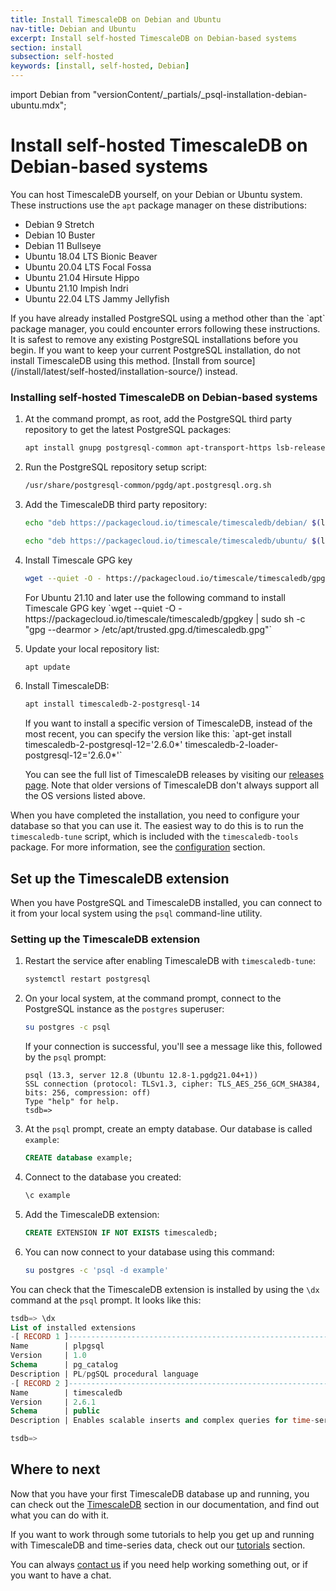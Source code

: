 ```yaml
---
title: Install TimescaleDB on Debian and Ubuntu
nav-title: Debian and Ubuntu
excerpt: Install self-hosted TimescaleDB on Debian-based systems
section: install
subsection: self-hosted
keywords: [install, self-hosted, Debian]
---
```


import Debian from "versionContent/_partials/_psql-installation-debian-ubuntu.mdx";

# Install self-hosted TimescaleDB on Debian-based systems
You can host TimescaleDB yourself, on your Debian or Ubuntu system. These
instructions use the `apt` package manager on these distributions:

*   Debian 9 Stretch
*   Debian 10 Buster
*   Debian 11 Bullseye
*   Ubuntu 18.04 LTS Bionic Beaver
*   Ubuntu 20.04 LTS Focal Fossa
*   Ubuntu 21.04 Hirsute Hippo
*   Ubuntu 21.10 Impish Indri
*   Ubuntu 22.04 LTS Jammy Jellyfish

<highlight type="warning">
If you have already installed PostgreSQL using a method other than the `apt`
package manager, you could encounter errors following these instructions. It is
safest to remove any existing PostgreSQL installations before you begin. If you
want to keep your current PostgreSQL installation, do not install TimescaleDB
using this method.
[Install from source](/install/latest/self-hosted/installation-source/)
instead.
</highlight>

<procedure>

### Installing self-hosted TimescaleDB on Debian-based systems
1.  At the command prompt, as root, add the PostgreSQL third party repository
    to get the latest PostgreSQL packages:
    ```bash
    apt install gnupg postgresql-common apt-transport-https lsb-release wget
    ```
1.  Run the PostgreSQL repository setup script:
    ```bash
    /usr/share/postgresql-common/pgdg/apt.postgresql.org.sh
    ```
1.  Add the TimescaleDB third party repository:

    <terminal>

    <tab label='Debian'>

    ```bash
    echo "deb https://packagecloud.io/timescale/timescaledb/debian/ $(lsb_release -c -s) main" > /etc/apt/sources.list.d/timescaledb.list
    ```

    </tab>

    <tab label="Ubuntu">

    ```bash
    echo "deb https://packagecloud.io/timescale/timescaledb/ubuntu/ $(lsb_release -c -s) main" > /etc/apt/sources.list.d/timescaledb.list
    ```

    </tab>

    </terminal>

1.  Install Timescale GPG key
    ```bash
    wget --quiet -O - https://packagecloud.io/timescale/timescaledb/gpgkey | apt-key add -
    ```
    
    <highlight type="note">
    For Ubuntu 21.10 and later use the following command to install Timescale GPG key
    `wget --quiet -O - https://packagecloud.io/timescale/timescaledb/gpgkey | sudo sh -c "gpg --dearmor > /etc/apt/trusted.gpg.d/timescaledb.gpg"`
    </highlight>
    
1.  Update your local repository list:
    ```bash
    apt update
    ```
1.  Install TimescaleDB:
    ```bash
    apt install timescaledb-2-postgresql-14
    ```

    <highlight type="note">
    If you want to install a specific version of TimescaleDB, instead of the
    most recent, you can specify the version like this:
    `apt-get install timescaledb-2-postgresql-12='2.6.0*' timescaledb-2-loader-postgresql-12='2.6.0*'`
    
    You can see the full list of TimescaleDB releases by visiting our
    [releases page][releases-page]. Note that older versions of TimescaleDB
    don't always support all the OS versions listed above.
    </highlight>

</procedure>

When you have completed the installation, you need to configure your database so
that you can use it. The easiest way to do this is to run the `timescaledb-tune`
script, which is included with the `timescaledb-tools` package. For more
information, see the [configuration][config] section.


## Set up the TimescaleDB extension
When you have PostgreSQL and TimescaleDB installed, you can connect to it from
your local system using the `psql` command-line utility.

<Debian />

<procedure>

### Setting up the TimescaleDB extension
1.  Restart the service after enabling TimescaleDB with `timescaledb-tune`:
    ```bash
    systemctl restart postgresql
    ```

1.  On your local system, at the command prompt, connect to the PostgreSQL
    instance as the `postgres` superuser:
    ```bash
    su postgres -c psql
    ```
    If your connection is successful, you'll see a message like this, followed
    by the `psql` prompt:
    ```
    psql (13.3, server 12.8 (Ubuntu 12.8-1.pgdg21.04+1))
    SSL connection (protocol: TLSv1.3, cipher: TLS_AES_256_GCM_SHA384, bits: 256, compression: off)
    Type "help" for help.
    tsdb=>
    ```
1.  At the `psql` prompt, create an empty database. Our database is
    called `example`:
    ```sql
    CREATE database example;
    ```
1.  Connect to the database you created:
    ```sql
    \c example
    ```
1.  Add the TimescaleDB extension:
    ```sql
    CREATE EXTENSION IF NOT EXISTS timescaledb;
    ```
1.  You can now connect to your database using this command:
    ```bash
    su postgres -c 'psql -d example'
    ```

</procedure>

You can check that the TimescaleDB extension is installed by using the `\dx`
command at the `psql` prompt. It looks like this:
```sql
tsdb=> \dx
List of installed extensions
-[ RECORD 1 ]------------------------------------------------------------------
Name        | plpgsql
Version     | 1.0
Schema      | pg_catalog
Description | PL/pgSQL procedural language
-[ RECORD 2 ]------------------------------------------------------------------
Name        | timescaledb
Version     | 2.6.1
Schema      | public
Description | Enables scalable inserts and complex queries for time-series data

tsdb=>
```

## Where to next
Now that you have your first TimescaleDB database up and running, you can check
out the [TimescaleDB][tsdb-docs] section in our documentation, and find out what
you can do with it.

If you want to work through some tutorials to help you get up and running with
TimescaleDB and time-series data, check out our [tutorials][tutorials] section.

You can always [contact us][contact] if you need help working something out, or
if you want to have a chat.


[contact]: https://www.timescale.com/contact
[install-psql]: /timescaledb/:currentVersion:/how-to-guides/connecting/psql/
[tsdb-docs]: /timescaledb/:currentVersion:/
[tutorials]: /timescaledb/:currentVersion:/tutorials/
[config]: /timescaledb/:currentVersion:/how-to-guides/configuration/
[releases-page]: https://packagecloud.io/timescale/timescaledb
